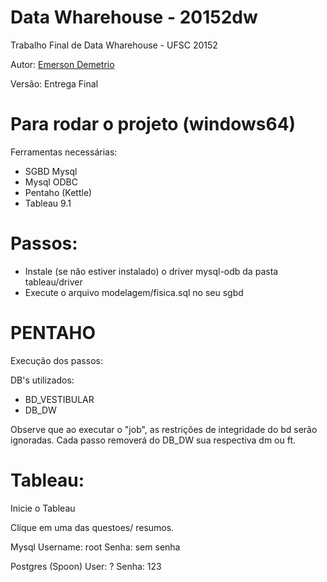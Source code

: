 # Data Wharehouse - 20152dw

Trabalho Final de Data Wharehouse - UFSC 20152

Autor: [Emerson Demetrio](https://github.com/emersondemetrio)

Versão: Entrega Final


# Para rodar o projeto (windows64)

Ferramentas necessárias:

- SGBD Mysql
- Mysql ODBC
- Pentaho (Kettle)
- Tableau 9.1

# Passos:

- Instale (se não estiver instalado) o driver mysql-odb da pasta tableau/driver
- Execute o arquivo modelagem/fisica.sql no seu sgbd

# PENTAHO

Execução dos passos:

DB's utilizados: 
- BD_VESTIBULAR
- DB_DW

Observe que ao executar o "job", as restrições de integridade do bd serão ignoradas. 
Cada passo removerá do DB_DW sua respectiva dm ou ft.

# Tableau: 

Inicie o Tableau

Clique em uma das questoes/ resumos.

Mysql
Username: root
Senha: sem senha

Postgres (Spoon)
User: ?
Senha: 123